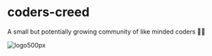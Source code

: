 # coders-creed
A small but potentially growing community of like minded coders 👨‍💻


 ![logo500px](https://user-images.githubusercontent.com/72148786/141695012-96312388-efc6-4eb9-9a43-bd32103ee1c1.png)


